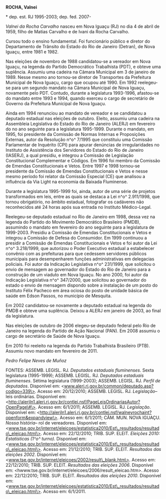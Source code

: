 **ROCHA, Valnei**

\* dep. est. RJ 1995-2003; dep. fed. 2007-

*Valnei da Rocha Carvalho* nasceu em Nova Iguaçu (RJ) no dia 4 de abril
de 1959, filho de Matias Carvalho e de Ivani da Rocha Carvalho.

Cursou todo o ensino fundamental. Foi funcionário público e diretor do
Departamento de Trânsito do Estado do Rio de Janeiro (Detran), de Nova
Iguaçu, entre 1981 e 1982.

Nas eleições de novembro de 1988 candidatou-se a vereador em Nova
Iguaçu, na legenda do Partido Democrático Trabalhista (PDT), e obteve
uma suplência. Assumiu uma cadeira na Câmara Municipal em 3 de janeiro
de 1989. Nesse mesmo ano tornou-se diretor de Transportes da Prefeitura
Municipal de Nova Iguaçu, cargo que ocupou até 1990. Em 1992 reelegeu-se
para um segundo mandato na Câmara Municipal de Nova Iguaçu, novamente
pelo PDT. Contudo, durante a legislatura 1993-1996, afastou-se do
mandato entre 1993 e 1994, quando exerceu o cargo de secretário de
Governo da Prefeitura Municipal de Nova Iguaçu.

Ainda em 1994 renunciou ao mandato de vereador e se candidatou a
deputado estadual nas eleições de outubro. Eleito, assumiu uma cadeira
na Assembleia Legislativa do Estado do Rio de Janeiro (ALERJ) em
fevereiro do no ano seguinte para a legislatura 1995-1999. Durante o
mandato, em 1995, foi presidente da Comissão de Normas Internas e
Proposições Externas, autor da Resolução n^o^ 7/1995 que constituiu uma
Comissão Parlamentar de Inquérito (CPI) para apurar denúncias de
irregularidades no Instituto de Assistência dos Servidores do Estado do
Rio de Janeiro (IASERJ), a qual presidiu, e integrou a Comissão de
Legislação Constitucional Complementar e Códigos. Em 1996 foi membro da
Comissão de Emendas Constitucionais e Vetos. Entre 1997 e 1998 tornou-se
presidente da Comissão de Emendas Constitucionais e Vetos e nesse mesmo
período foi relator da Comissão Especial (CE) que analisou a influência
da Via Light na economia da Baixada Fluminense.

Durante a legislatura 1995-1999 foi, ainda, autor de uma série de
projetos transformados em leis, entre as quais se destaca a Lei n^o^
2.911/1998, que tornou obrigatório, no âmbito estadual, fotografar os
cadáveres não reconhecidos até 24 horas após sua entrada no Instituto
Médico-Legal.

Reelegeu-se deputado estadual no Rio de Janeiro em 1998, dessa vez na
legenda do Partido do Movimento Democrático Brasileiro (PMDB), assumindo
o mandato em fevereiro do ano seguinte para a legislatura de 1999-2003.
Presidiu a Comissão de Emendas Constitucionais e Vetos e integrou a
Comissão de Defesa do Consumidor. Em 1999 continuou a presidir a
Comissão de Emendas Constitucionais e Vetos e foi autor da Lei n^o^
3.218/1999, que autorizou o Poder Executivo estadual a estabelecer
convênio com as prefeituras para que cedessem servidores públicos
municipais para desempenharem funções administrativas em delegacias
policiais. Foi autor da Indicação Legislativa n^o^ 231/1999, que
solicitou o envio de mensagem ao governador do Estado do Rio de Janeiro
para a construção de um viaduto em Nova Iguaçu. No ano 2000, foi autor
da Indicação Legislativa n^o^ 347/2000, que solicitou ao governador do
estado o envio de mensagem dispondo sobre a instalação de um posto do
Instituto Félix Pacheco em área ociosa do posto de unidade básica de
saúde em Edson Passos, no município de Mesquita.

Em 2002 candidatou-se novamente a deputado estadual na legenda do PMDB e
obteve uma suplência. Deixou a ALERJ em janeiro de 2003, ao final da
legislatura.

Nas eleições de outubro de 2006 elegeu-se deputado federal pelo Rio de
Janeiro na legenda do Partido de Ação Nacional (PAN). Em 2008 assumiu o
cargo de secretário de Saúde de Nova Iguaçu.

Em 2010 foi reeleito na legenda do Partido Trabalhista Brasileiro (PTB).
Assumiu novo mandato em fevereiro de 2011.

*Pedro Felipe Neves de Muñoz*

FONTES: ASSEMB. LEGISL. RJ. *Deputados estaduais fluminenses*. Sexta
legislatura (1995-1999); ASSEMB. LEGISL. RJ. *Deputados estaduais
fluminenses*. Sétima legislatura (1999-2003); ASSEMB. LEGISL. RJ.
*Perfil de deputados*. Disponível em:
\<www.alerj.rj.gov.br/common/deputado.asp?codigo=339\>. Acesso em:
20/12/2010; ASSEMB. LEGISL. RJ. *Legislação*– leis ordinárias.
Disponível em:
\<http://alerjln1.alerj.rj.gov.br/contlei.nsf/PageLeisOrdinariasAutor?OpenPage\#\>.
Acesso em: 6/1/2011; ASSEMB. LEGISL. RJ. *Legislação*. Disponível em:
\<http://alerjln1.alerj.rj.gov.br/contlei.nsf/walneyrochaint?openform&expandview\>.
Acesso em: 6/1/2011; CÂM. MUN. NOVA IGUAÇU. *Nossa história*– rol de
vereadores. Disponível em:
\<www.tse.gov.br/internet/eleicoes/estatistica2010/Est\_resultados/resultado\_eleicao.html\>.
Acesso em: 22/12/2010; TRIB. SUP. ELEIT. *Eleições 2010: Estatísticas
(1^o^ turno)*. Disponível em:
\<www.tse.gov.br/internet/eleicoes/estatistica2010/Est\_resultados/resultado\_eleicao.html\>.
Acesso em: 21/12/2010; TRIB. SUP. ELEIT. *Resultados das eleições 2002*.
Disponível em:
\<www.tse.gov.br/internet/eleicoes/2002/result\_blank.htm\>. Acesso em:
22/12/2010; TRIB. SUP. ELEIT. *Resultados das eleições 2006*. Disponível
em: \<hwww.tse.gov.br/internet/eleicoes/2006/result\_eleicao.htm\>.
Acesso em: 22/12/2010; TRIB. SUP. ELEIT. *Resultados das eleições 2010*.
Disponível em:
\<www.tse.gov.br/internet/eleicoes/estatistica2010/Est\_resultados/resultado\_eleicao.html\>.
Acesso em: 6/1/2011.
